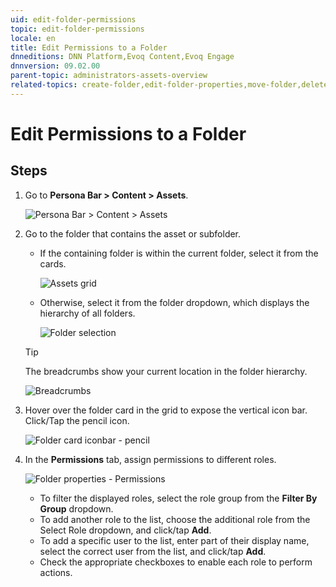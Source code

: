 ```yaml
---
uid: edit-folder-permissions
topic: edit-folder-permissions
locale: en
title: Edit Permissions to a Folder
dnneditions: DNN Platform,Evoq Content,Evoq Engage
dnnversion: 09.02.00
parent-topic: administrators-assets-overview
related-topics: create-folder,edit-folder-properties,move-folder,delete-folder
---
```


# Edit Permissions to a Folder

## Steps

1.  Go to **Persona Bar \> Content \> Assets**.
    
    ![Persona Bar > Content > Assets](/images/scr-pbar-host-Content-E91.png)
    
2.  Go to the folder that contains the asset or subfolder.
    
    *   If the containing folder is within the current folder, select it from the cards.
        
          
        
        ![Assets grid](/images/scr-Assets-assetlist-grid-E90.png)
        
          
        
    *   Otherwise, select it from the folder dropdown, which displays the hierarchy of all folders.
        
          
        
        ![Folder selection](/images/scr-Assets-folderdropdown-E90.png)
        
          
        
    
    > [!Tip]
    > The breadcrumbs show your current location in the folder hierarchy.
    
      
    
    ![Breadcrumbs](/images/scr-Assets-breadcrumbs-E90.png)
    
      
    
3.  Hover over the folder card in the grid to expose the vertical icon bar. Click/Tap the pencil icon.
    
      
    
    ![Folder card iconbar - pencil](/images/scr-Assets-foldercard-iconbar-edit-E90.png)
    
      
    
4.  In the **Permissions** tab, assign permissions to different roles.
    
      
    
    ![Folder properties - Permissions](/images/scr-Assets-folder-edit-permissions-E90.png)
    
      
    
    *   To filter the displayed roles, select the role group from the **Filter By Group** dropdown.
    *   To add another role to the list, choose the additional role from the Select Role dropdown, and click/tap **Add**.
    *   To add a specific user to the list, enter part of their display name, select the correct user from the list, and click/tap **Add**.
    *   Check the appropriate checkboxes to enable each role to perform actions.